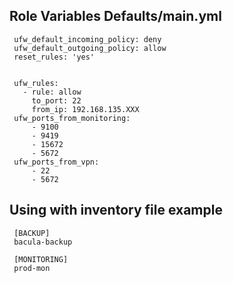 
Role Variables Defaults/main.yml
------------
     ufw_default_incoming_policy: deny
     ufw_default_outgoing_policy: allow
     reset_rules: 'yes'
     
     
     ufw_rules:
       - rule: allow
         to_port: 22
         from_ip: 192.168.135.XXX
     ufw_ports_from_monitoring:
         - 9100
         - 9419
         - 15672
         - 5672
     ufw_ports_from_vpn:
         - 22
         - 5672

Using with inventory file example
--------------

     [BACKUP]
     bacula-backup
     
     [MONITORING]
     prod-mon
